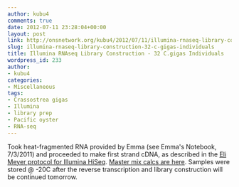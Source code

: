 ```yaml
---
author: kubu4
comments: true
date: 2012-07-11 23:28:04+00:00
layout: post
link: http://onsnetwork.org/kubu4/2012/07/11/illumina-rnaseq-library-construction-32-c-gigas-individuals/
slug: illumina-rnaseq-library-construction-32-c-gigas-individuals
title: Illumina RNAseq Library Construction - 32 C.gigas Individuals
wordpress_id: 233
author:
- kubu4
categories:
- Miscellaneous
tags:
- Crassostrea gigas
- Illumina
- library prep
- Pacific oyster
- RNA-seq
---
```


Took heat-fragmented RNA provided by Emma (see Emma's Notebook, 7/3/2011) and proceeded to make first strand cDNA, as described in the [Eli Meyer protocol for Illumina HiSeq](http://genefish.fish.washington.edu/~srlab/Steven/Lab%20Protocols/RNASeq%20sample%20prep%20-%20HiSeq%20-%2004%20Apr%202012.pdf). [Master mix calcs are here](http://eagle.fish.washington.edu/Arabidopsis//Notebook%20Workup%20Files/20120711-01.jpg). Samples were stored @ -20C after the reverse transcription and library construction will be continued tomorrow.

